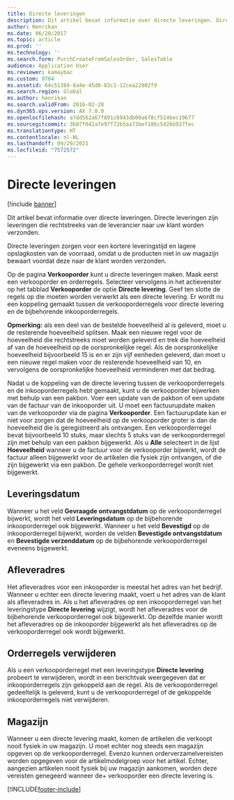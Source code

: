 ```yaml
---
title: Directe leveringen
description: Dit artikel bevat informatie over directe leveringen. Directe leveringen zijn leveringen die rechtstreeks van de leverancier naar uw klant worden verzonden.
author: Henrikan
ms.date: 06/20/2017
ms.topic: article
ms.prod: ''
ms.technology: ''
ms.search.form: PurchCreateFromSalesOrder, SalesTable
audience: Application User
ms.reviewer: kamaybac
ms.custom: 9704
ms.assetid: 64c51384-8a4e-45d0-83c1-12cea22902f9
ms.search.region: Global
ms.author: henrikan
ms.search.validFrom: 2016-02-28
ms.dyn365.ops.version: AX 7.0.0
ms.openlocfilehash: a7dd562a67f891c6943db00a6f8cf514bec19677
ms.sourcegitcommit: 3b87f042a7e97f72b5aa73bef186c5426b937fec
ms.translationtype: HT
ms.contentlocale: nl-NL
ms.lasthandoff: 09/29/2021
ms.locfileid: "7572572"
---
```

# <a name="direct-deliveries"></a>Directe leveringen

[!include [banner](../includes/banner.md)]

Dit artikel bevat informatie over directe leveringen. Directe leveringen zijn leveringen die rechtstreeks van de leverancier naar uw klant worden verzonden.

Directe leveringen zorgen voor een kortere leveringstijd en lagere opslagkosten van de voorraad, omdat u de producten niet in uw magazijn bewaart voordat deze naar de klant worden verzonden.  

Op de pagina **Verkooporder** kunt u directe leveringen maken. Maak eerst een verkooporder en orderregels. Selecteer vervolgens in het actievenster op het tabblad **Verkooporder** de optie **Directe levering**. Geef ten slotte de regels op die moeten worden verwerkt als een directe levering. Er wordt nu een koppeling gemaakt tussen de verkooporderregels voor directe levering en de bijbehorende inkooporderregels.  

**Opmerking:** als een deel van de bestelde hoeveelheid al is geleverd, moet u de resterende hoeveelheid splitsen. Maak een nieuwe regel voor de hoeveelheid die rechtstreeks moet worden geleverd en trek die hoeveelheid af van de hoeveelheid op de oorspronkelijke regel. Als de oorspronkelijke hoeveelheid bijvoorbeeld 15 is en er zijn vijf eenheden geleverd, dan moet u een nieuwe regel maken voor de resterende hoeveelheid van 10, en vervolgens de oorspronkelijke hoeveelheid verminderen met dat bedrag.  

Nadat u de koppeling van de directe levering tussen de verkooporderregels en de inkooporderregels hebt gemaakt, kunt u de verkooporder bijwerken met behulp van een pakbon. Voer een update van de pakbon of een update van de factuur van de inkooporder uit. U moet een factuurupdate maken van de verkooporder via de pagina **Verkooporder**. Een factuurupdate kan er niet voor zorgen dat de hoeveelheid op de verkooporder groter is dan de hoeveelheid die is geregistreerd als ontvangen. Een verkooporderregel bevat bijvoorbeeld 10 stuks, maar slechts 5 stuks van de verkooporderregel zijn met behulp van een pakbon bijgewerkt. Als u **Alle** selecteert in de lijst **Hoeveelheid** wanneer u de factuur voor de verkooporder bijwerkt, wordt de factuur alleen bijgewerkt voor de artikelen die fysiek zijn ontvangen, of die zijn bijgewerkt via een pakbon. De gehele verkooporderregel wordt niet bijgewerkt.

## <a name="delivery-date"></a>Leveringsdatum
Wanneer u het veld **Gevraagde ontvangstdatum** op de verkooporderregel bijwerkt, wordt het veld **Leveringsdatum** op de bijbehorende inkooporderregel ook bijgewerkt. Wanneer u het veld **Bevestigd** op de inkooporderregel bijwerkt, worden de velden **Bevestigde ontvangstdatum** en **Bevestigde verzenddatum** op de bijbehorende verkooporderregel eveneens bijgewerkt.

## <a name="delivery-address"></a>Afleveradres
Het afleveradres voor een inkooporder is meestal het adres van het bedrijf. Wanneer u echter een directe levering maakt, voert u het adres van de klant als afleveradres in. Als u het afleveradres op een inkooporderregel van het leveringstype **Directe levering** wijzigt, wordt het afleveradres voor de bijbehorende verkooporderregel ook bijgewerkt. Op dezelfde manier wordt het afleveradres op de inkooporder bijgewerkt als het afleveradres op de verkooporderregel ook wordt bijgewerkt.

## <a name="deleting-order-lines"></a>Orderregels verwijderen
Als u een verkooporderregel met een leveringstype **Directe levering** probeert te verwijderen, wordt in een berichtvak weergegeven dat er inkooporderregels zijn gekoppeld aan de regel. Als de verkooporderregel gedeeltelijk is geleverd, kunt u de verkooporderregel of de gekoppelde inkooporderregels niet verwijderen.

## <a name="warehouse"></a>Magazijn
Wanneer u een directe levering maakt, komen de artikelen die verkoopt nooit fysiek in uw magazijn. U moet echter nog steeds een magazijn opgeven op de verkooporderregel. Evenzo kunnen orderverzamelvereisten worden opgegeven voor de artikelmodelgroep voor het artikel. Echter, aangezien artikelen nooit fysiek bij uw magazijn aankomen, worden deze vereisten genegeerd wanneer de+ verkooporder een directe levering is.





[!INCLUDE[footer-include](../../includes/footer-banner.md)]